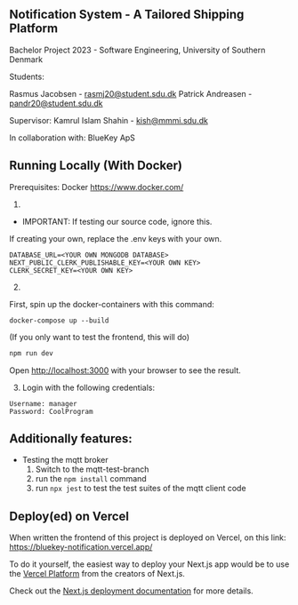 ## Notification System - A Tailored Shipping Platform

Bachelor Project 2023 - Software Engineering, University of Southern Denmark

Students:

Rasmus Jacobsen - rasmj20@student.sdu.dk
Patrick Andreasen - pandr20@student.sdu.dk

Supervisor: Kamrul Islam Shahin - kish@mmmi.sdu.dk

In collaboration with: BlueKey ApS

## Running Locally (With Docker)

Prerequisites: Docker https://www.docker.com/

1.

- IMPORTANT: If testing our source code, ignore this.

If creating your own, replace the .env keys with your own.
```
DATABASE_URL=<YOUR OWN MONGODB DATABASE>
NEXT_PUBLIC_CLERK_PUBLISHABLE_KEY=<YOUR OWN KEY>
CLERK_SECRET_KEY=<YOUR OWN KEY>
```
2.
First, spin up the docker-containers with this command:
```
docker-compose up --build
```

(If you only want to test the frontend, this will do)

```bash
npm run dev
```
Open [http://localhost:3000](http://localhost:3000) with your browser to see the result.

3. Login with the following credentials:
```
Username: manager
Password: CoolProgram
```

## Additionally features:

- Testing the mqtt broker
  1. Switch to the mqtt-test-branch
  2. run the ```npm install``` command
  3. run ```npx jest``` to test the test suites of the mqtt client code


## Deploy(ed) on Vercel

When written the frontend of this project is deployed on Vercel, on this link: https://bluekey-notification.vercel.app/

To do it yourself, the easiest way to deploy your Next.js app would be to use the [Vercel Platform](https://vercel.com/new?utm_medium=default-template&filter=next.js&utm_source=create-next-app&utm_campaign=create-next-app-readme) from the creators of Next.js.

Check out the [Next.js deployment documentation](https://nextjs.org/docs/deployment) for more details.
